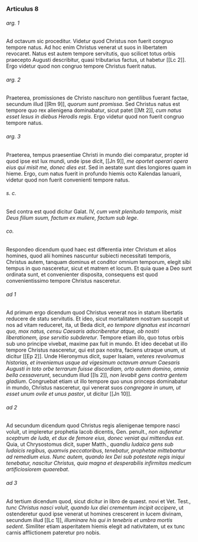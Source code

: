 ### Articulus 8

###### arg. 1
Ad octavum sic proceditur. Videtur quod Christus non fuerit congruo tempore natus. Ad hoc enim Christus venerat ut suos in libertatem revocaret. Natus est autem tempore servitutis, quo scilicet totus orbis praecepto Augusti describitur, quasi tributarius factus, ut habetur [[Lc 2]]. Ergo videtur quod non congruo tempore Christus fuerit natus.

###### arg. 2
Praeterea, promissiones de Christo nascituro non gentilibus fuerant factae, secundum illud [[Rm 9]], *quorum sunt promissa*. Sed Christus natus est tempore quo rex alienigena dominabatur, sicut patet [[Mt 2]], *cum natus esset Iesus in diebus Herodis regis*. Ergo videtur quod non fuerit congruo tempore natus.

###### arg. 3
Praeterea, tempus praesentiae Christi in mundo diei comparatur, propter id quod ipse est lux mundi, unde ipse dicit, [[Jn 9]], *me oportet operari opera eius qui misit me, donec dies est*. Sed in aestate sunt dies longiores quam in hieme. Ergo, cum natus fuerit in profundo hiemis octo Kalendas Ianuarii, videtur quod non fuerit convenienti tempore natus.

###### s. c.
Sed contra est quod dicitur Galat. IV, *cum venit plenitudo temporis, misit Deus filium suum, factum ex muliere, factum sub lege*.

###### co.
Respondeo dicendum quod haec est differentia inter Christum et alios homines, quod alii homines nascuntur subiecti necessitati temporis, Christus autem, tanquam dominus et conditor omnium temporum, elegit sibi tempus in quo nasceretur, sicut et matrem et locum. Et quia quae a Deo sunt ordinata sunt, et convenienter disposita, consequens est quod convenientissimo tempore Christus nasceretur.

###### ad 1
Ad primum ergo dicendum quod Christus venerat nos in statum libertatis reducere de statu servitutis. Et ideo, sicut mortalitatem nostram suscepit ut nos ad vitam reduceret, ita, ut Beda dicit, *eo tempore dignatus est incarnari quo, mox natus, censu Caesaris adscriberetur atque, ob nostri liberationem, ipse servitio subderetur*. Tempore etiam illo, quo totus orbis sub uno principe vivebat, maxime pax fuit in mundo. Et ideo decebat ut illo tempore Christus nasceretur, qui est pax nostra, faciens utraque unum, ut dicitur [[Ep 2]]. Unde Hieronymus dicit, super Isaiam, *veteres revolvamus historias, et inveniemus usque ad vigesimum octavum annum Caesaris Augusti in toto orbe terrarum fuisse discordiam, orto autem domino, omnia bella cessaverunt*, secundum illud [[Is 2]], *non levabit gens contra gentem gladium*. Congruebat etiam ut illo tempore quo unus princeps dominabatur in mundo, Christus nasceretur, qui venerat suos *congregare in unum, ut esset unum ovile et unus pastor*, ut dicitur [[Jn 10]].

###### ad 2
Ad secundum dicendum quod Christus regis alienigenae tempore nasci voluit, ut impleretur prophetia Iacob dicentis, Gen. penult., *non auferetur sceptrum de Iuda, et dux de femore eius, donec veniat qui mittendus est*. Quia, ut Chrysostomus dicit, super Matth., *quandiu Iudaica gens sub Iudaicis regibus, quamvis peccatoribus, tenebatur, prophetae mittebantur ad remedium eius. Nunc autem, quando lex Dei sub potestate regis iniqui tenebatur, nascitur Christus, quia magna et desperabilis infirmitas medicum artificiosiorem quaerebat*.

###### ad 3
Ad tertium dicendum quod, sicut dicitur in libro de quaest. novi et Vet. Test., *tunc Christus nasci voluit, quando lux diei crementum incipit accipere*, ut ostenderetur quod ipse venerat ut homines crescerent in lucem divinam, secundum illud [[Lc 1]], *illuminare his qui in tenebris et umbra mortis sedent*. Similiter etiam asperitatem hiemis elegit ad nativitatem, ut ex tunc carnis afflictionem pateretur pro nobis.

